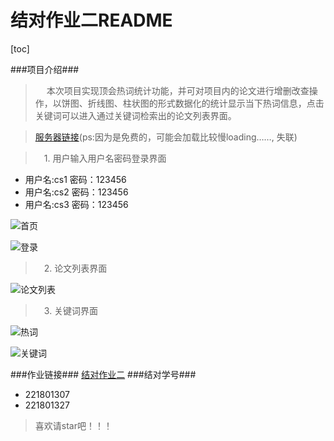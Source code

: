 # 结对作业二README

[toc]

###项目介绍###
>&emsp; 本次项目实现顶会热词统计功能，并可对项目内的论文进行增删改查操作，以饼图、折线图、柱状图的形式数据化的统计显示当下热词信息，点击关键词可以进入通过关键词检索出的论文列表界面。

>[服务器链接](http://119.23.60.213:8800/index.html)(ps:因为是免费的，可能会加载比较慢loading……, 失联)

>&emsp;1. 用户输入用户名密码登录界面
>
* 用户名:cs1 密码：123456
* 用户名:cs2 密码：123456
* 用户名:cs3 密码：123456

![首页](https://images.cnblogs.com/cnblogs_com/blogs/664630/galleries/1954616/o_2103300749052.jpg)

![登录](https://images.cnblogs.com/cnblogs_com/blogs/664630/galleries/1954616/o_2103300748491.jpg)

>&emsp;2. 论文列表界面

![论文列表](https://images.cnblogs.com/cnblogs_com/blogs/664630/galleries/1954616/o_2103300746593.PNG)

>&emsp;3. 关键词界面

![热词](https://images.cnblogs.com/cnblogs_com/blogs/664630/galleries/1954616/o_2103300747084.PNG)

![关键词](https://images.cnblogs.com/cnblogs_com/blogs/664630/galleries/1954616/o_2103300747145.PNG)

###作业链接###
    [结对作业二](https://edu.cnblogs.com/campus/fzu/2021SpringSoftwareEngineeringPractice/homework/11890)
###结对学号###
*    221801307
*    221801327

>喜欢请star吧！！！


